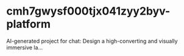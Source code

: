 # cmh7gwysf000tjx041zyy2byv-platform
AI-generated project for chat: Design a high-converting and visually immersive la...
